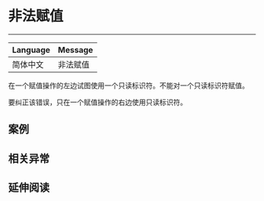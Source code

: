 
# 非法赋值

----

| Language | Message  |
|----------|----------|
| 简体中文 | 非法赋值 |

在一个赋值操作的左边试图使用一个只读标识符。不能对一个只读标识符赋值。

要纠正该错误，只在一个赋值操作的右边使用只读标识符。

## 案例


## 相关异常


## 延伸阅读
